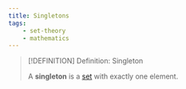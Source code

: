 ```yaml
---
title: Singletons
tags:
    - set-theory
    - mathematics
---
```


>[!DEFINITION] Definition: Singleton
>
>A **singleton** is a [set](./index.md) with exactly one element.
>